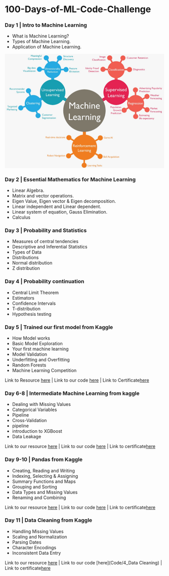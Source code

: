 ﻿# 100-Days-of-ML-Code-Challenge

### Day 1 | Intro to Machine Learning

* What is Machine Learning?
* Types of Machine Learning. 
* Application of Machine Learning.

![image](Images/machine-learning.jpg)

### Day 2 | Essential Mathematics for Machine Learning

* Linear Algebra.
* Matrix and vector operations.
* Eigen Value, Eigen vector & Eigen decomposition.
* Linear independent and Linear dependent.
* Linear system of equation, Gauss Elimination.
* Calculus

### Day 3 | Probability and Statistics

* Measures of central tendencies
* Descriptive and Inferential Statistics
* Types of Data
* Distributions
* Normal distribution
* Z distribution

### Day 4 | Probability continuation

* Central Limit Theorem
* Estimators
* Confidence Intervals
* T-distribution
* Hypothesis testing

### Day 5 | Trained our first model from Kaggle 

* How Model works
* Basic Model Exploration
* Your first machine learning
* Model Validation
* Underfitting and Overfitting
* Random Forests
* Machine Learning Competition

Link to Resource [here](https://www.kaggle.com/learn/intro-to-machine-learning)   |    Link to our code [here](https://github.com/ashu-ashish/100-Days-of-ML-Code-Challenge/tree/main/Code/1_Intro%20to%20machine%20Learning%20from%20kaggle)   |   Link to Certificate[here](https://www.kaggle.com/learn/certification/ashuashish/intro-to-machine-learning)
  

### Day 6-8 | Intermediate Machine Learning from kaggle


* Dealing with Missing Values
* Categorical Variables
* Pipeline
* Cross-Validation
* pipeline
* introduction to XGBoost
* Data Leakage

Link to our resource [here](https://www.kaggle.com/learn/intermediate-machine-learning)     |   Link to our code [here](https://github.com/ashu-ashish/100-Days-of-ML-Code-Challenge/tree/main/Code/2_Intermediate%20Machine%20Learning)    |   Link to certificate[here](https://www.kaggle.com/learn/certification/ashuashish/intermediate-machine-learning)


### Day 9-10 | Pandas from Kaggle

* Creating, Reading and Writing
* Indexing, Selecting & Assigning
* Summary Functions and Maps
* Grouping and Sorting
* Data Types and Missing Values
* Renaming and Combining

Link to our resource [here](https://www.kaggle.com/learn/pandas)     |   Link to our code [here](https://github.com/ashu-ashish/100-Days-of-ML-Code-Challenge/tree/main/Code/3_Pandas)    |   Link to certificate[here](https://www.kaggle.com/learn/certification/ashuashish/pandas)

### Day 11 | Data Cleaning from Kaggle


* Handling Missing Values
* Scaling and Normalization
* Parsing Dates
* Character Encodings
* Inconsistent Data Entry

Link to our resource [here](https://www.kaggle.com/learn/data-cleaning)     |   Link to our code [here](Code/4_Data Cleaning)    |   Link to certificate[here](https://www.kaggle.com/learn/certification/ashuashish/data-cleaning)





